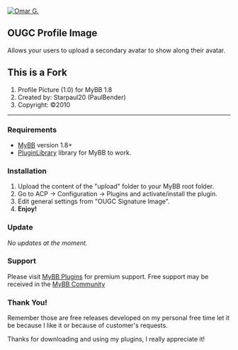 [![Omar G.](http://omarg.me/public/images/logo.png "Omar G. MyBB Page")](http://omarg.me/mybb "Omar G. MyBB Page")

## OUGC Profile Image
Allows your users to upload a secondary avatar to show along their avatar.

## This is a Fork
1. Profile Picture (1.0) for MyBB 1.8
2. Created by: Starpaul20 (PaulBender)
3. Copyright: ©2010

***

### Requirements
- [MyBB](http://www.mybb.com/downloads "Download MyBB") version 1.8+
- [PluginLibrary](http://mods.mybb.com/view/pluginlibrary "Download PluginLibrary") library for MyBB to work.

### Installation
1. Upload the content of the "upload" folder to your MyBB root folder.
2. Go to ACP -> Configuration -> Plugins and activate/install the plugin.
3. Edit general settings from "OUGC Signature Image".
4. __Enjoy!__

### Update
_No updates at the moment._

### Support
Please visit [MyBB Plugins](http://forums.mybb-plugins.com/Forum-Free-Plugins--47 "Visit MyBB Plugins") for premium support. Free support may be received in the [MyBB Community](http://community.mybb.com "Visit MyBB Community")

### Thank You!
Remember those are free releases developed on my personal free time let it be because I like it or because of customer's requests.

Thanks for downloading and using my plugins, I really appreciate it!